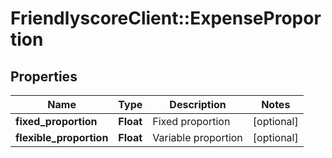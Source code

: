 # FriendlyscoreClient::ExpenseProportion

## Properties
Name | Type | Description | Notes
------------ | ------------- | ------------- | -------------
**fixed_proportion** | **Float** | Fixed proportion | [optional] 
**flexible_proportion** | **Float** | Variable proportion | [optional] 


